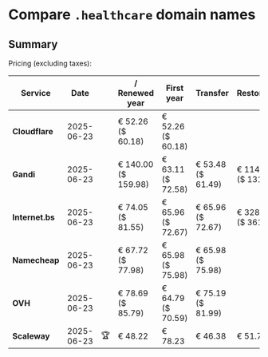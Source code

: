 # Compare `.healthcare` domain names

## Summary

Pricing (excluding taxes):

| Service | Date |  | / Renewed year | First year | Transfer | Restoration |
|--|--|--|--|--|--|--|
| **Cloudflare** | 2025-06-23 |  | € 52.26<br>($ 60.18) | € 52.26<br>($ 60.18) |  |  |
| **Gandi** | 2025-06-23 |  | € 140.00<br>($ 159.98) | € 63.11<br>($ 72.58) | € 53.48<br>($ 61.49) | € 114.51<br>($ 131.68) |
| **Internet.bs** | 2025-06-23 |  | € 74.05<br>($ 81.55) | € 65.96<br>($ 72.67) | € 65.96<br>($ 72.67) | € 328.39<br>($ 361.75) |
| **Namecheap** | 2025-06-23 |  | € 67.72<br>($ 77.98) | € 65.98<br>($ 75.98) | € 65.98<br>($ 75.98) |  |
| **OVH** | 2025-06-23 |  | € 78.69<br>($ 85.79) | € 64.79<br>($ 70.59) | € 75.19<br>($ 81.99) |  |
| **Scaleway** | 2025-06-23 | 🏆 | € 48.22 | € 78.23 | € 46.38 | € 51.74 |
